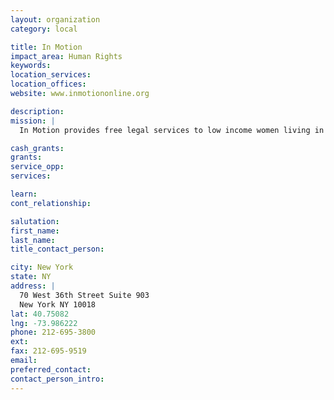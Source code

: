 ```yaml
---
layout: organization
category: local

title: In Motion
impact_area: Human Rights
keywords: 
location_services: 
location_offices: 
website: www.inmotiononline.org

description: 
mission: |
  In Motion provides free legal services to low income women living in New York City in dealing with such issues as immigration, matrimonial and family law. Services include pro bono placement, legal advice and counsel, and brief services such as drafting petitions and answers. They will also link their clients to needed social services. 

cash_grants: 
grants: 
service_opp: 
services: 

learn: 
cont_relationship: 

salutation: 
first_name: 
last_name: 
title_contact_person: 

city: New York
state: NY
address: |
  70 West 36th Street Suite 903  
  New York NY 10018
lat: 40.75082
lng: -73.986222
phone: 212-695-3800
ext: 
fax: 212-695-9519
email: 
preferred_contact: 
contact_person_intro: 
---
```

